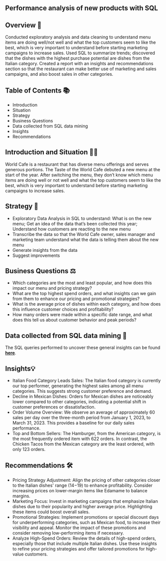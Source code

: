## Performance analysis of new products with SQL

## Overview 📖

Conducted exploratory analysis and data cleaning to understand menu items are doing well/not well and what the top customers seem to like the best, which is very important to understand before starting marketing campaigns to increase sales. Used SQL to summarize trends; discovered that the dishes with the highest purchase potential are dishes from the Italian category. Created a report with an insights and recommendations section so that the restaurant can make better use of marketing and sales campaigns, and also boost sales in other categories.

## Table of Contents 📚

- Introduction
- Situation
- Strategy
- Business Questions
- Data collected from SQL data mining
- Insights
- Recommendations

## Introduction and Situation 📝🔎

World Cafe is a restaurant that has diverse menu offerings and serves generous portions. The Taste of the World Cafe debuted a new menu at the start of the year. After switching the menu, they don’t know which menu items are doing well or not well and what the top customers seem to like the best, which is very important to understand before starting marketing campaigns to increase sales.

## Strategy 🎯

- Exploratory Data Analysis in SQL to understand:
What is on the new menu; Get an idea of the data that’s been collected this year; Understand how customers are reacting to the new menu
- Transcribe the data so that the World Cafe owner, sales manager and marketing team understand what the data is telling them about the new menu
- Generate insights from the data
- Suggest improvements

## Business Questions ⚖️

- Which categories are the most and least popular, and how does this impact our menu and pricing strategy?
- What are the top highest spend orders, and what insights can we gain from them to enhance our pricing and promotional strategies?
- What is the average price of dishes within each category, and how does this influence customer choices and profitability?
- How many orders were made within a specific date range, and what does this tell us about customer behavior and peak periods?

## Data collected from SQL data mining 📑

The SQL queries performed to uncover these general insights can be found **[here]([https://github.com/pjcg228/TradeEase-eCommerce/blob/main/SQL_Queries/Commercial_Performance_Analysis.sql](https://github.com/dianacoffman/World-Cafe-Operations-Analysis/blob/main/SQL_World%20Cafe%20Operations%20Analysis.sql))**.

## Insights💡

- Italian Food Category Leads Sales: The Italian food category is currently our top performer, generating the highest sales among all menu categories. This suggests strong customer preference and demand.
- Decline in Mexican Dishes: Orders for Mexican dishes are noticeably lower compared to other categories, indicating a potential shift in customer preferences or dissatisfaction.
- Order Volume Overview: We observe an average of approximately 60 sales per day over the three-month period from January 1, 2023, to March 31, 2023. This provides a baseline for our daily sales performance.
- Top and Bottom Sellers: The Hamburger, from the American category, is the most frequently ordered item with 622 orders. In contrast, the Chicken Tacos from the Mexican category are the least ordered, with only 123 orders.

## Recommendations 🛠️

- Pricing Strategy Adjustment: Align the pricing of other categories closer to the Italian dishes' range ($14-$19) to enhance profitability. Consider increasing prices on lower-margin items like Edamame to balance margins.
- Marketing Focus: Invest in marketing campaigns that emphasize Italian dishes due to their popularity and higher average price. Highlighting these items could boost overall sales.
- Promotional Strategies: Implement promotions or special discount days for underperforming categories, such as Mexican food, to increase their visibility and appeal. Monitor the impact of these promotions and consider removing low-performing items if necessary.
- Analyze High-Spend Orders: Review the details of high-spend orders, especially those that include multiple Italian dishes. Use these insights to refine your pricing strategies and offer tailored promotions for high-value customers.
